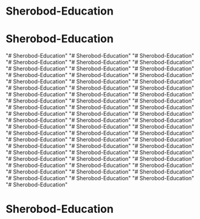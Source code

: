 # Sherobod-Education
# Sherobod-Education
"# Sherobod-Education" 
"# Sherobod-Education" 
"# Sherobod-Education" 
"# Sherobod-Education" 
"# Sherobod-Education" 
"# Sherobod-Education" 
"# Sherobod-Education" 
"# Sherobod-Education" 
"# Sherobod-Education" 
"# Sherobod-Education" 
"# Sherobod-Education" 
"# Sherobod-Education" 
"# Sherobod-Education" 
"# Sherobod-Education" 
"# Sherobod-Education" 
"# Sherobod-Education" 
"# Sherobod-Education" 
"# Sherobod-Education" 
"# Sherobod-Education" 
"# Sherobod-Education" 
"# Sherobod-Education" 
"# Sherobod-Education" 
"# Sherobod-Education" 
"# Sherobod-Education" 
"# Sherobod-Education" 
"# Sherobod-Education" 
"# Sherobod-Education" 
"# Sherobod-Education" 
"# Sherobod-Education" 
"# Sherobod-Education" 
"# Sherobod-Education" 
"# Sherobod-Education" 
"# Sherobod-Education" 
"# Sherobod-Education" 
"# Sherobod-Education" 
"# Sherobod-Education" 
"# Sherobod-Education" 
"# Sherobod-Education" 
"# Sherobod-Education" 
"# Sherobod-Education" 
"# Sherobod-Education" 
"# Sherobod-Education" 
"# Sherobod-Education" 
"# Sherobod-Education" 
"# Sherobod-Education" 
"# Sherobod-Education" 
"# Sherobod-Education" 
"# Sherobod-Education" 
"# Sherobod-Education" 
"# Sherobod-Education" 
"# Sherobod-Education" 
"# Sherobod-Education" 
"# Sherobod-Education" 
"# Sherobod-Education" 
"# Sherobod-Education" 
"# Sherobod-Education" 
"# Sherobod-Education" 
"# Sherobod-Education" 
"# Sherobod-Education" 
"# Sherobod-Education" 
"# Sherobod-Education" 
# Sherobod-Education
